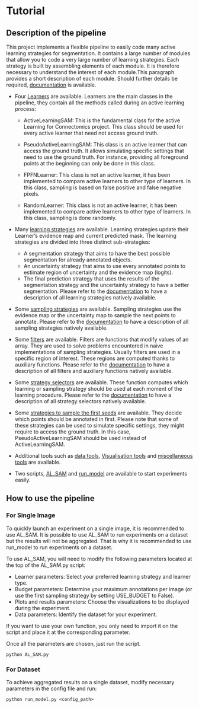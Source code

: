 # Tutorial

## Description of the pipeline

This project implements a flexible pipeline to easily code many active learning strategies for segmentation. It contains a large number of modules that allow you to code a very large number of learning strategies. Each strategy is built by assembling elements of each module. It is therefore necessary to understand the interest of each module.This paragraph provides a short description of each module. Should further details be required, [documentation](https://cyvernes.github.io/AL_Docs/index.html#welcome-to-active-learning-for-connectomics-s-documentation) is available.

- Four [Learners](https://cyvernes.github.io/AL_Docs/Learners.html#module-Learners) are available. Learners are the main classes in the pipeline, they contain all the methods called during an active learning process: 
    - ActiveLearningSAM: This is the fundamental class for the active Learning for Connectomics project. This class should be used for every active learner that need not access ground truth.

    - PseudoActiveLearningSAM: This class is an active learner that can access the ground truth. It allows simulating specific settings that need to use the ground truth. For instance, providing all foreground points at the beginning can only be done in this class.

    - FPFNLearner: This class is not an active learner, it has been implemented to compare active learners to other type of learners. In this class, sampling is based on false positive and false negative pixels.

    - RandomLearner: This class is not an active learner, it has been implemented to compare active learners to other type of learners. In this class, sampling is done randomly. 
    
- Many [learning strategies](https://cyvernes.github.io/AL_Docs/learning_strategies.html#module-learning_strategies) are available. Learning strategies update their Learner’s evidence map and current predicted mask. The learning strategies are divided into three distinct sub-strategies:
    - A segmentation strategy that aims to have the best possible segmentation for already annotated objects.
    - An uncertainty strategy that aims to use every annotated points to estimate region of uncertainty and the evidence map (logits).
    - The final prediction strategy that uses the results of the segmentation strategy and the uncertainty strategy to have a better segmentation.
Please refer to the [documentation](https://cyvernes.github.io/AL_Docs/learning_strategies.html#module-learning_strategies) to have a description of all learning strategies natively available.

- Some [sampling strategies](https://cyvernes.github.io/AL_Docs/next_seeds_strategies.html#module-next_seeds_strategies) are available. Sampling strategies use the evidence map or the uncertainty map to sample the next points to annotate. Please refer to the [documentation](https://cyvernes.github.io/AL_Docs/next_seeds_strategies.html#module-next_seeds_strategies) to have a description of all sampling strategies natively available.

- Some [filters](https://cyvernes.github.io/AL_Docs/filters.html#module-filters) are available. Filters are functions that modify values of an array. They are used to solve problems encountered in naive implementations of sampling strategies. Usually filters are used in a specific region of interest. These regions are computed thanks to auxiliary functions. Please refer to the [documentation](https://cyvernes.github.io/AL_Docs/filters.html#module-filters) to have a description of all filters and auxiliary functions natively available.

- Some [strategy selectors](https://cyvernes.github.io/AL_Docs/strategy_selectors.html#module-strategy_selectors) are available. These function computes which learning or sampling strategy should be used at each moment of the learning procedure. Please refer to the [documentation](https://cyvernes.github.io/AL_Docs/strategy_selectors.html) to have a description of all strategy selectors natively available.

- Some [strategies to sample the first seeds](https://cyvernes.github.io/AL_Docs/first_seeds_selector.html#module-first_seeds_selector) are available. They decide which points should be annotated in first. Please note that some of these strategies can be used to simulate specific settings, they might require to access the ground truth. In this case, PseudoActiveLearningSAM should be used instead of ActiveLearningSAM.


- Additional tools such as [data tools](https://cyvernes.github.io/AL_Docs/data_tools.html#module-data_tools), [Visualisation tools](https://cyvernes.github.io/AL_Docs/plot_tools.html#module-plot_tools) and [miscellaneous tools](https://cyvernes.github.io/AL_Docs/tools.html#module-tools) are available.

- Two scripts, [AL_SAM](https://cyvernes.github.io/AL_Docs/AL_SAM.html#module-AL_SAM) and [run_model](https://cyvernes.github.io/AL_Docs/run_model.html#module-run_model) are available to start experiments easily.

## How to use the pipeline

### For Single Image

To quickly launch an experiment on a single image, it is recommended to use AL_SAM. It is possible to use AL_SAM to run experiments on a dataset but the results will not be aggregated. That is why it is recommended to use run_model to run experiments on a dataset.

To use AL_SAM, you will need to modify the following parameters located at the top of the AL_SAM.py script:
- Learner parameters: Select your preferred learning strategy and learner type.
- Budget parameters: Determine your maximum annotations per image (or use the first sampling strategy by setting USE_BUDGET to False).
- Plots and results parameters: Choose the visualizations to be displayed during the experiment.
- Data parameters: Identify the dataset for your experiment.

If you want to use your own function, you only need to import it on the script and place it at the corresponding parameter.

Once all the parameters are chosen, just run the script.

```
python AL_SAM.py
```

### For Dataset
To achieve aggregated results on a single dataset, modify necessary parameters in the config file and run: 
```
python run_model.py <config_path>
```
